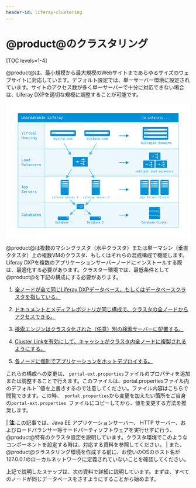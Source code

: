 ```yaml
---
header-id: liferay-clustering
---
```


# @product@のクラスタリング

[TOC levels=1-4]

@product@は、最小規模から最大規模のWebサイトまであらゆるサイズのウェブサイトに対応しています。デフォルト設定では、単一サーバー環境に設定されています。サイトのアクセス数が多く単一サーバーで十分に対応できない場合は、Liferay DXPを適切な規模に調整することが可能です。

![図1: @product@は大きなインストールに対応できるように設計されています。](../../../images/clustering-enterprise-configuration.png)

@product@は複数のマシンクラスタ（水平クラスタ）または単一マシン（垂直クタスタ）上の複数VMのクラスタ、もしくはそれらの混成構成で機能します。Liferay DXPを複数のアプリケーションサーバーノードにインストールする際は、最適化する必要があります。クラスター環境では、最低条件として@product@を下記の構成にする必要があります。

1. [全ノードが全て同じLiferay DXPデータベース、もしくはデータベースクラスタを指している。](/docs/7-1/deploy/-/knowledge_base/d/point-all-nodes-to-the-same-database)

2. [ドキュメントとメディアレポジトリが同じ構成で、クラスタの全ノードからアクセスできる。](/docs/7-1/deploy/-/knowledge_base/d/configure-documents-and-media-the-same-for-all-nodes)

3. [検索エンジンはクラスタ化された（任意）別の検索サーバーに配置する。](/docs/7-1/deploy/-/knowledge_base/d/clustering-search)

4. [Cluster Linkを有効にして、キャッシュがクラスタ内全ノードに複製されるようにする。](/docs/7-1/deploy/-/knowledge_base/d/enabling-cluster-link)

5. [各ノードに個別でアプリケーションをホットデプロイする。](/docs/7-1/deploy/-/knowledge_base/d/auto-deploy-to-all-nodes)

これらの構成への変更は、 `portal-ext.properties`ファイルのプロパティを追加または調整することで行えます。このファイルは、portal.propertiesファイル内のデフォルト[](@platform-ref@/7.1-latest/propertiesdoc/portal.properties.html)``値を上書きするので注意してください。ファイル内容はこちらで閲覧できます。この時、` portal.properties`から変更を加えたい箇所をご自身の`portal-ext.properties `ファイルにコピーしてから、値を変更する方法を推奨します。

| **注**:この記事では、Java EE アプリケーションサーバー、 HTTP サーバー、およびロードバランサー等サードパーティソフトウェアを実行せずに行う、@product@特有のクラスタ設定を説明しています。クラスタ環境でこのようなコンポーネントを設定する時は、対応する資料を参照してください。
| また、@product@クラスタリング環境を作成する前に、お使いのOSのホスト名が127.0.0.1のローカルネットワークに定義されていないことを確認してください。

上記で説明したステップは、次の資料で詳細に説明しています。まずは、すべてのノードが同じデータベースをさすようにすることから始めます。
